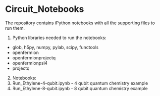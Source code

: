 # Circuit_Notebooks

The repository contains iPython notebooks with all the supporting files to run them.

1. Python libraries needed to run the notebooks:
* glob, h5py, numpy, pylab, scipy, functools
* openfermion
* openfermionprojectq
* openfermionpsi4 
* projectq

2. Notebooks:
 1. Run_Ethylene-4-qubit.ipynb - 4 qubit quantum chemistry example
 2. Run_Ethylene-8-qubit.ipynb - 8 qubit quantum chemistry example

